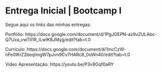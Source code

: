 <html lang="pt-BR">
<head>
  <meta charset="UTF-8">
  <meta name="viewport" content="width=device-width, initial-scale=1.0">
  <title>Meu Site</title>
</head>
<body>
  <h1>Entrega Inicial | Bootcamp I </h1>
  <p>Segue aqui os links das minhas entregas:</p>
    <p>Portfólio: https://docs.google.com/document/d/1PgJOEPN-az9vZULAbc-Q7Uxa_vwTII1R_iLwIK8JMyg/edit?tab=t.0 </p>
    <p>Currículo: https://docs.google.com/document/d/1mcCzW-nFe0lKrZ2beqImgW7pJvn9Cv7HARc8_0oWn40/edit?tab=t.0</p>
    <p>Video Apresentação: https://youtu.be/P3v8Gqf0aRY </p>
</body>
</html>
